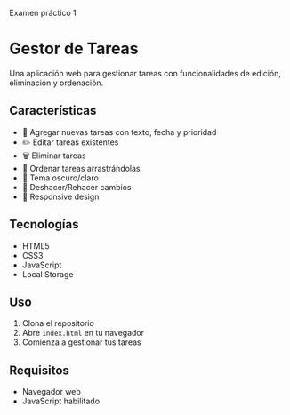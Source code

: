 Examen práctico 1

# Gestor de Tareas

Una aplicación web para gestionar tareas con funcionalidades de edición, eliminación y ordenación.

## Características

- 📝 Agregar nuevas tareas con texto, fecha y prioridad
- ✏️ Editar tareas existentes
- 🗑️ Eliminar tareas
- 🔄 Ordenar tareas arrastrándolas
- 🎨 Tema oscuro/claro
- 🔄 Deshacer/Rehacer cambios
- 📱 Responsive design

## Tecnologías

- HTML5
- CSS3
- JavaScript
- Local Storage

## Uso

1. Clona el repositorio
2. Abre `index.html` en tu navegador
3. Comienza a gestionar tus tareas

## Requisitos

- Navegador web
- JavaScript habilitado
